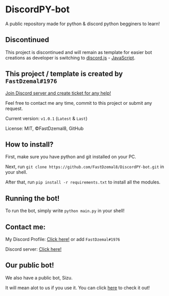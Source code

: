 # DiscordPY-bot
A public repository made for python & discord python begginers to learn!

## Discontinued

This project is discontinued and will remain as template for easier bot creations as developer is switching to [discord.js](https://discord.js.org/) - [JavaScript](https://www.javascript.com/).

## This project / template is created by `FastDzemal#1976`

[Join Discord server and create ticket for any help!](https://discord.gg/manhwa)

Feel free to contact me any time, commit to this project or submit any request.

Current version: `v1.0.1` (`Latest` & `Last`)

License: MIT, &copy;FastDzemal8, GitHub
## How to install?
First, make sure you have python and git installed on your PC.

Next, run `git clone https://github.com/FastDzemal8/DiscordPY-bot.git` in your shell.

After that, run `pip install -r requirements.txt` to install all the modules.

## Running the bot!
To run the bot, simply write `python main.py` in your shell!

## Contact me:
My Discord Profile: [Click here!](https://discord.com/users/839516926098931712) or add `FastDzemal#1976`

Discord server: [Click here!](https://discord.gg/manhwa) 

## Our public bot!
We also have a public bot, Sizu.

It will mean alot to us if you use it. You can click [here](https://discord.com/api/oauth2/authorize?client_id=968802830624374815&permissions=9664064577&scope=applications.commands%20bot) to check it out!
